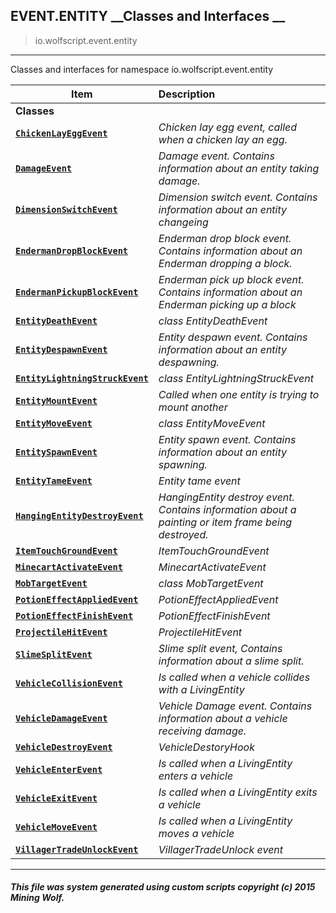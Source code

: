 ## EVENT.ENTITY __Classes and Interfaces __

>io.wolfscript.event.entity

---

Classes and interfaces for namespace io.wolfscript.event.entity

Item | Description   
--- | :--- 
__Classes__|
__[`ChickenLayEggEvent`](ChickenLayEggEvent.md)__ | _Chicken lay egg event, called when a chicken lay an egg._ 
__[`DamageEvent`](DamageEvent.md)__ | _Damage event. Contains information about an entity taking damage._ 
__[`DimensionSwitchEvent`](DimensionSwitchEvent.md)__ | _Dimension switch event. Contains information about an entity changeing_ 
__[`EndermanDropBlockEvent`](EndermanDropBlockEvent.md)__ | _Enderman drop block event. Contains information about an Enderman dropping a block._ 
__[`EndermanPickupBlockEvent`](EndermanPickupBlockEvent.md)__ | _Enderman pick up block event. Contains information about an Enderman picking up a block_ 
__[`EntityDeathEvent`](EntityDeathEvent.md)__ | _class EntityDeathEvent_ 
__[`EntityDespawnEvent`](EntityDespawnEvent.md)__ | _Entity despawn event. Contains information about an entity despawning._ 
__[`EntityLightningStruckEvent`](EntityLightningStruckEvent.md)__ | _class EntityLightningStruckEvent_ 
__[`EntityMountEvent`](EntityMountEvent.md)__ | _Called when one entity is trying to mount another_ 
__[`EntityMoveEvent`](EntityMoveEvent.md)__ | _class EntityMoveEvent_ 
__[`EntitySpawnEvent`](EntitySpawnEvent.md)__ | _Entity spawn event. Contains information about an entity spawning._ 
__[`EntityTameEvent`](EntityTameEvent.md)__ | _Entity tame event_ 
__[`HangingEntityDestroyEvent`](HangingEntityDestroyEvent.md)__ | _HangingEntity destroy event. Contains information about a painting or item frame being destroyed._ 
__[`ItemTouchGroundEvent`](ItemTouchGroundEvent.md)__ | _ItemTouchGroundEvent_ 
__[`MinecartActivateEvent`](MinecartActivateEvent.md)__ | _MinecartActivateEvent_ 
__[`MobTargetEvent`](MobTargetEvent.md)__ | _class MobTargetEvent_ 
__[`PotionEffectAppliedEvent`](PotionEffectAppliedEvent.md)__ | _PotionEffectAppliedEvent_ 
__[`PotionEffectFinishEvent`](PotionEffectFinishEvent.md)__ | _PotionEffectFinishEvent_ 
__[`ProjectileHitEvent`](ProjectileHitEvent.md)__ | _ProjectileHitEvent_ 
__[`SlimeSplitEvent`](SlimeSplitEvent.md)__ | _Slime split event, Contains information about a slime split._ 
__[`VehicleCollisionEvent`](VehicleCollisionEvent.md)__ | _Is called when a vehicle collides with a LivingEntity_ 
__[`VehicleDamageEvent`](VehicleDamageEvent.md)__ | _Vehicle Damage event. Contains information about a vehicle receiving damage._ 
__[`VehicleDestroyEvent`](VehicleDestroyEvent.md)__ | _VehicleDestoryHook_ 
__[`VehicleEnterEvent`](VehicleEnterEvent.md)__ | _Is called when a LivingEntity enters a vehicle_ 
__[`VehicleExitEvent`](VehicleExitEvent.md)__ | _Is called when a LivingEntity exits a vehicle_ 
__[`VehicleMoveEvent`](VehicleMoveEvent.md)__ | _Is called when a LivingEntity moves a vehicle_ 
__[`VillagerTradeUnlockEvent`](VillagerTradeUnlockEvent.md)__ | _VillagerTradeUnlock event_ 



---



##### This file was system generated using custom scripts copyright (c) 2015 Mining Wolf.
	

